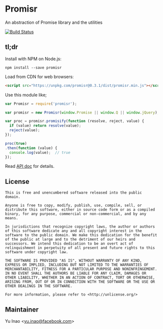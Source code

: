 Promisr
=======

An abstraction of Promise library and the utilities

[![Build Status](https://travis-ci.org/japboy/promisr.svg)](https://travis-ci.org/japboy/promisr)

## tl;dr

Install with NPM on Node.js:

```
npm install --save promisr
```

Load from CDN for web browsers:

```html
<script src="https://unpkg.com/promisr@0.3.1/dist/promisr.min.js"></script>
```

Use this module like;

```javascript
var Promisr = require('promisr');

var promisr = new Promisr(window.Promise || window.Q || window.jQuery);

var proc = promisr.promisify(function (resolve, reject, value) {
  if (value) return resolve(value);
  reject(value);
});

proc(true)
.then(function (value) {
  console.log(value);  // true
});
```

Read [API doc](doc/api.md) for details.


License
-------

```
This is free and unencumbered software released into the public domain.

Anyone is free to copy, modify, publish, use, compile, sell, or
distribute this software, either in source code form or as a compiled
binary, for any purpose, commercial or non-commercial, and by any
means.

In jurisdictions that recognize copyright laws, the author or authors
of this software dedicate any and all copyright interest in the
software to the public domain. We make this dedication for the benefit
of the public at large and to the detriment of our heirs and
successors. We intend this dedication to be an overt act of
relinquishment in perpetuity of all present and future rights to this
software under copyright law.

THE SOFTWARE IS PROVIDED "AS IS", WITHOUT WARRANTY OF ANY KIND,
EXPRESS OR IMPLIED, INCLUDING BUT NOT LIMITED TO THE WARRANTIES OF
MERCHANTABILITY, FITNESS FOR A PARTICULAR PURPOSE AND NONINFRINGEMENT.
IN NO EVENT SHALL THE AUTHORS BE LIABLE FOR ANY CLAIM, DAMAGES OR
OTHER LIABILITY, WHETHER IN AN ACTION OF CONTRACT, TORT OR OTHERWISE,
ARISING FROM, OUT OF OR IN CONNECTION WITH THE SOFTWARE OR THE USE OR
OTHER DEALINGS IN THE SOFTWARE.

For more information, please refer to <http://unlicense.org/>
```


Maintainer
----------

Yu Inao &lt;yu.inao@facebook.com&gt;
